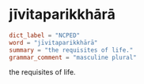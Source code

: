 # jīvitaparikkhārā

``` toml
dict_label = "NCPED"
word = "jīvitaparikkhārā"
summary = "the requisites of life."
grammar_comment = "masculine plural"
```

the requisites of life.

